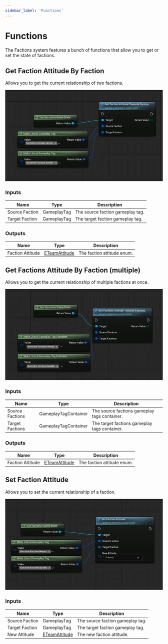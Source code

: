 ```yaml
---
sidebar_label: 'Functions'
---
```


# Functions

The Factions system features a bunch of functions that allow you to get or set the state of factions.

## Get Faction Attitude By Faction

Allows you to get the current relationship of two factions.

![get-faction-attitude-towrads-faction.webp](/img/pro/factions/get-faction-attitude-towrads-faction.webp)

### Inputs

| Name           | Type        | Description                      |
|----------------|-------------|----------------------------------|
| Source Faction | GameplayTag | The source faction gameplay tag. |
| Target Faction | GameplayTag | The target faction gameplay tag. |

### Outputs

| Name             | Type                                                 | Description                |
|------------------|------------------------------------------------------|----------------------------|
| Faction Attitude | [ETeamAttitude](./index.md#eteamattitude-properties) | The faction attitude enum. |

## Get Factions Attitude By Faction (multiple)

Allows you to get the current relationship of multiple factions at once.

![get-faction-attitudes-towrads-faction.webp](/img/pro/factions/get-faction-attitudes-towrads-faction.webp)

### Inputs

| Name            | Type                 | Description                                  |
|-----------------|----------------------|----------------------------------------------|
| Source Factions | GameplayTagContainer | The source factions gameplay tags container. |
| Target Factions | GameplayTagContainer | The target factions gameplay tags container. |

### Outputs

| Name             | Type                                                 | Description                |
|------------------|------------------------------------------------------|----------------------------|
| Faction Attitude | [ETeamAttitude](./index.md#eteamattitude-properties) | The faction attitude enum. |

## Set Faction Attitude

Allows you to set the current relationship of a faction.

![set-faction-attitude.webp](/img/pro/factions/set-faction-attitude.webp)

### Inputs

| Name           | Type                                                 | Description                      |
|----------------|------------------------------------------------------|----------------------------------|
| Source Faction | GameplayTag                                          | The source faction gameplay tag. |
| Target Faction | GameplayTag                                          | The target faction gameplay tag. |
| New Attitude   | [ETeamAttitude](./index.md#eteamattitude-properties) | The new faction attitude.        |
